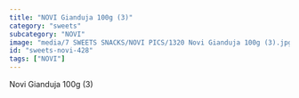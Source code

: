 ```yaml
---
title: "NOVI Gianduja 100g (3)"
category: "sweets"
subcategory: "NOVI"
image: "media/7 SWEETS SNACKS/NOVI PICS/1320 Novi Gianduja 100g (3).jpg"
id: "sweets-novi-428"
tags: ["NOVI"]
---
```


Novi Gianduja 100g (3)
